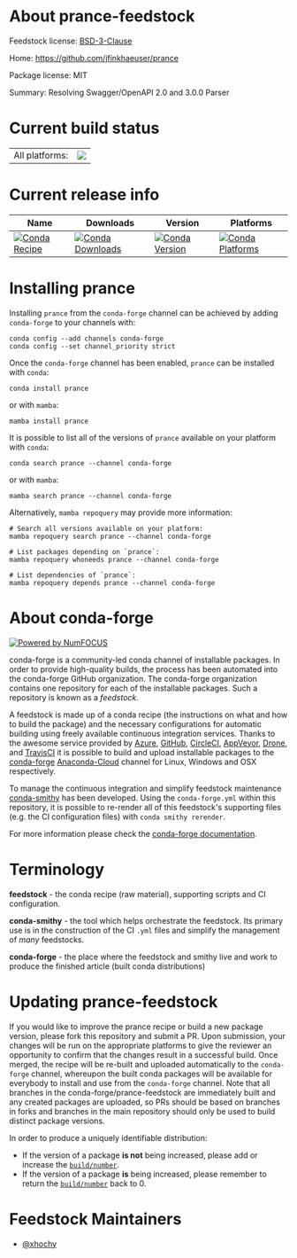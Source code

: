 About prance-feedstock
======================

Feedstock license: [BSD-3-Clause](https://github.com/conda-forge/prance-feedstock/blob/main/LICENSE.txt)

Home: https://github.com/jfinkhaeuser/prance

Package license: MIT

Summary: Resolving Swagger/OpenAPI 2.0 and 3.0.0 Parser

Current build status
====================


<table><tr><td>All platforms:</td>
    <td>
      <a href="https://dev.azure.com/conda-forge/feedstock-builds/_build/latest?definitionId=15206&branchName=main">
        <img src="https://dev.azure.com/conda-forge/feedstock-builds/_apis/build/status/prance-feedstock?branchName=main">
      </a>
    </td>
  </tr>
</table>

Current release info
====================

| Name | Downloads | Version | Platforms |
| --- | --- | --- | --- |
| [![Conda Recipe](https://img.shields.io/badge/recipe-prance-green.svg)](https://anaconda.org/conda-forge/prance) | [![Conda Downloads](https://img.shields.io/conda/dn/conda-forge/prance.svg)](https://anaconda.org/conda-forge/prance) | [![Conda Version](https://img.shields.io/conda/vn/conda-forge/prance.svg)](https://anaconda.org/conda-forge/prance) | [![Conda Platforms](https://img.shields.io/conda/pn/conda-forge/prance.svg)](https://anaconda.org/conda-forge/prance) |

Installing prance
=================

Installing `prance` from the `conda-forge` channel can be achieved by adding `conda-forge` to your channels with:

```
conda config --add channels conda-forge
conda config --set channel_priority strict
```

Once the `conda-forge` channel has been enabled, `prance` can be installed with `conda`:

```
conda install prance
```

or with `mamba`:

```
mamba install prance
```

It is possible to list all of the versions of `prance` available on your platform with `conda`:

```
conda search prance --channel conda-forge
```

or with `mamba`:

```
mamba search prance --channel conda-forge
```

Alternatively, `mamba repoquery` may provide more information:

```
# Search all versions available on your platform:
mamba repoquery search prance --channel conda-forge

# List packages depending on `prance`:
mamba repoquery whoneeds prance --channel conda-forge

# List dependencies of `prance`:
mamba repoquery depends prance --channel conda-forge
```


About conda-forge
=================

[![Powered by
NumFOCUS](https://img.shields.io/badge/powered%20by-NumFOCUS-orange.svg?style=flat&colorA=E1523D&colorB=007D8A)](https://numfocus.org)

conda-forge is a community-led conda channel of installable packages.
In order to provide high-quality builds, the process has been automated into the
conda-forge GitHub organization. The conda-forge organization contains one repository
for each of the installable packages. Such a repository is known as a *feedstock*.

A feedstock is made up of a conda recipe (the instructions on what and how to build
the package) and the necessary configurations for automatic building using freely
available continuous integration services. Thanks to the awesome service provided by
[Azure](https://azure.microsoft.com/en-us/services/devops/), [GitHub](https://github.com/),
[CircleCI](https://circleci.com/), [AppVeyor](https://www.appveyor.com/),
[Drone](https://cloud.drone.io/welcome), and [TravisCI](https://travis-ci.com/)
it is possible to build and upload installable packages to the
[conda-forge](https://anaconda.org/conda-forge) [Anaconda-Cloud](https://anaconda.org/)
channel for Linux, Windows and OSX respectively.

To manage the continuous integration and simplify feedstock maintenance
[conda-smithy](https://github.com/conda-forge/conda-smithy) has been developed.
Using the ``conda-forge.yml`` within this repository, it is possible to re-render all of
this feedstock's supporting files (e.g. the CI configuration files) with ``conda smithy rerender``.

For more information please check the [conda-forge documentation](https://conda-forge.org/docs/).

Terminology
===========

**feedstock** - the conda recipe (raw material), supporting scripts and CI configuration.

**conda-smithy** - the tool which helps orchestrate the feedstock.
                   Its primary use is in the construction of the CI ``.yml`` files
                   and simplify the management of *many* feedstocks.

**conda-forge** - the place where the feedstock and smithy live and work to
                  produce the finished article (built conda distributions)


Updating prance-feedstock
=========================

If you would like to improve the prance recipe or build a new
package version, please fork this repository and submit a PR. Upon submission,
your changes will be run on the appropriate platforms to give the reviewer an
opportunity to confirm that the changes result in a successful build. Once
merged, the recipe will be re-built and uploaded automatically to the
`conda-forge` channel, whereupon the built conda packages will be available for
everybody to install and use from the `conda-forge` channel.
Note that all branches in the conda-forge/prance-feedstock are
immediately built and any created packages are uploaded, so PRs should be based
on branches in forks and branches in the main repository should only be used to
build distinct package versions.

In order to produce a uniquely identifiable distribution:
 * If the version of a package **is not** being increased, please add or increase
   the [``build/number``](https://docs.conda.io/projects/conda-build/en/latest/resources/define-metadata.html#build-number-and-string).
 * If the version of a package **is** being increased, please remember to return
   the [``build/number``](https://docs.conda.io/projects/conda-build/en/latest/resources/define-metadata.html#build-number-and-string)
   back to 0.

Feedstock Maintainers
=====================

* [@xhochy](https://github.com/xhochy/)

